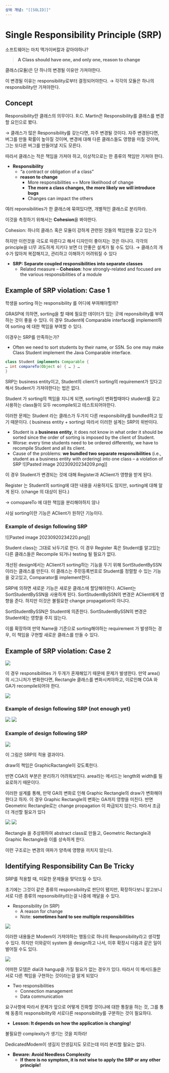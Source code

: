 ```yaml
---
상위 개념: "[[SOLID]]"
---
```

# Single Responsibility Principle (SRP)

소프트웨어는 마치 맥가이버칼과 같아야하나?

> **A Class should have one, and only one, reason to change**

클래스(모듈)은 단 하나의 변경될 이유만 가져야한다.

이 변경될 이유는 responsibility로부터 결정되어야한다. → 각각의 모듈은 하나의 responsibility만 가져야한다.

## Concept

Responsibility란 클래스의 의무이다. R.C. Martin은 Responsibility를 클래스를 변경할 요인으로 봤다.

→ 클래스가 많은 Responsibility를 갖는다면, 자주 변경될 것이다. 자주 변경된다면, 버그를 만들 확률이 높아질 것이며, 변경에 대해 다른 클래스들도 영향을 미칠 것이며, 그는 또다른 버그를 만들어낼 지도 모른다.

따라서 클래스는 적은 책임을 가져야 하고, 이상적으로는 한 종류의 책임만 가져야 한다.

- **Responsibility**
    - “a contract or obligation of a class”
    - **reason to change**
        - More responsibilities == More likelihood of change
        - **The more a class changes, the more likely we will introduce bugs**
        - Changes can impact the others

여러 reponsibilities가 한 클래스에 묶여있다면, 개별적인 클래스로 분리하라.

이것을 측정하기 위해서는 **Cohesion**을 봐야한다.

Cohesion: 하나의 클래스 혹은 모듈이 강하게 관련된 것들의 책임만들 갖고 있는가

하지만 이런것을 극도로 따른다고 해서 디자인이 좋아지는 것은 아니다. 각각의 principle을 너무 과도하게 지키다 보면 더 안좋은 설계가 될 수도 있다. → 클래스의 개수가 많아져 복잡해지고, 관리하고 이해하기 어려워질 수 있다

- **SRP: Separate coupled responsibilities into separate classes**
    - Related measure – **Cohesion**: how strongly-related and focused are the various responsibilities of a module

## Example of SRP violation: Case 1

학생을 sorting 하는 responsibility 를 어디에 부여해야할까?

GRASP에 의하면, sorting을 할 때에 필요한 데이터가 있는 곳에 reponsibility를 부여하는 것이 좋을 수 있다. 이 경우 Student에 Comparable interface를 implement하여 sorting 에 대한 책임을 부여할 수 있다.

이경우는 SRP를 만족하는가?

- Often we need to sort students by their name, or SSN. So one may make Class Student implement the Java Comparable interface.

```java
class Student implements Comparable {
… int compareTo(Object o) { … } …
}
```

SRP는 business entity이고, Student의 client가 sorting의 requirement가 있다고 해서 Student가 가져야한다는 법은 없다.

Student 가 sorting의 책임을 지니게 되면, sorting이 변화할때마다 student를 갖고 사용하는 class들이 모두 recompile되고 테스트되어야한다.

이러한 문제는 Student 라는 클래스가 두가지 다른 responsibility를 bundled하고 있기 때문이다. ( business entity + sorting) 따라서 이러한 설계는 SRP의 위반이다.

- Student is a **business entity**, it does not know in what order it should be sorted since the order of sorting is imposed by the client of Student.
- Worse: every time students need to be ordered differently, we have to recompile Student and all its client.
- Cause of the problems: **we bundled two separate responsibilities** (i.e., student as a business entity with ordering) into one class – a violation of SRP
![[Pasted image 20230920234209.png]]

이 경우 Student가 변경되는 것에 대해 Register과 AClient가 영향을 받게 된다.

Register 는 Student의 sorting에 대한 내용을 사용하지도 않지만, sorting에 대해 알게 된다. (change 의 대상이 된다.)

→ comopareTo 에 대한 책임을 분리해야하지 않나

사실 sorting이란 기능은 AClient가 원하던 기능이다.

### Example of design following SRP

![[Pasted image 20230920234220.png]]

Student class는 그대로 놔두기로 한다. 이 경우 Register 혹은 Student를 알고있는 다른 클래스들은 Recompile 되거나 testing 될 필요가 없다.

개선된 design에서는 AClient가 sorting하는 기능을 두기 위해 SortStudentBySSN이라는 클래스를 만든다. 이 클래스는 주민등록번호로 Student를 정렬할 수 있는 기능을 갖고있고, Comparator를 implement한다.

SRP에 의하면 새로운 기능은 새로운 클래스에 할당해야한다. AClient는 SortStudentBySSN을 사용하게 된다. SortStudentBySSN의 변경은 AClient에게 영향을 준다. 하지만 이것은 불필요한 change propagation이 아니다.

SortStudentBySSN은 Student에 의존한다. SortStudentBySSN의 변경은 Student에는 영향을 주지 않는다.

이를 확장하여 만약 Name을 기준으로 sorting해야하는 requirement 가 발생하는 경우, 이 책임을 구현할 새로운 클래스를 만들 수 있다.

## Example of SRP violation: Case 2

![](https://i.imgur.com/0Qm8BiG.png)


이 경우 responsibilities 가 두개가 혼재해있기 때문에 문제가 발생한다. 만약 area() 의 시그니처가 변화한다면, Rectangle 클래스를 변화시켜야하고, 이로인해 CGA 와 GA가 recompile되어야 한다.

![](https://i.imgur.com/sJZo8Ri.png)

### Example of design following SRP (not enough yet)

![](https://i.imgur.com/t1dnJCF.png)
![](https://i.imgur.com/zBoM2bt.png)

### Example of design following SRP
![](https://i.imgur.com/QmfXsSH.png)

이 그림은 SRP의 적용 결과이다.

draw의 책임은 GraphicRactangle이 갖도록한다.

반면 CGA의 부분은 분리하기 어려워보인다. area라는 메서드는 length와 width를 필요로하기 때문이다.

이러한 설계를 통해, 만약 GA의 변화로 인해 Graphic Rectangle의 draw가 변화해야한다고 하자. 이 경우 Graphic Rectangle의 변화는 GA까지 영향을 미친다. 반면 Geometric Rectangle로는 change propagation 이 파급되지 않는다. 따라서 조금더 개선할 필요가 있다

![](https://i.imgur.com/S0OwpgN.png)
![](https://i.imgur.com/puJh9c9.png)

Rectangle 을 추상화하여 abstract class로 만들고, Geometric Rectangle과 Graphic Rectangle을 이를 상속하게 한다.

이런 구조로는 변경의 여파가 양측에 영향을 끼치지 않는다.

## Identifying Responsibility Can Be Tricky

SRP를 적용할 때, 미묘한 문제들을 맞닥뜨릴 수 있다.

초기에는 그것이 같은 종류의 responsibility로 판단이 됐지만, 확장하다보니 알고보니 서로 다른 종류의 repsonsibility라는걸 나중에 깨달을 수 있다.

- Responsibility (in SRP)
    - A reason for change
    - Note: **sometimes hard to see multiple responsibilities**

![](https://i.imgur.com/Qh0zz3o.png)

이러한 내용들은 Modem이 가져야하는 행동으로 하나의 Responsibility라고 생각할 수 있다. 하지만 이와같이 system 을 design하고 나서, 이후 확장시 다음과 같은 일이 벌어질 수도 있다.

![](https://i.imgur.com/glQhexy.png)

어떠한 모뎀은 dial과 hangup을 가질 필요가 없는 경우가 있다. 따라서 이 메서드들은 서로 다른 책임을 구현하는 것이라는걸 알게 되었다

- Two responsibilities
    - Connection management
    - Data communication

요구사항에 따라서 문제가 앞으로 어떻게 진화할 것이냐에 대한 통찰을 하는 것, 그를 통해 동종의 responsibility와 서로다른 responsibility를 구분하는 것이 필요하다.

- **Lesson: It depends on how the application is changing!**

불필요한 complexity가 생기는 것을 피하라!

DedicatedModem이 생길지 안생길지도 모르는데 미리 분리할 필요는 없다.

- **Beware: Avoid Needless Complexity**
    - **If there is no symptom, it is not wise to apply the SRP or any other principle!**
